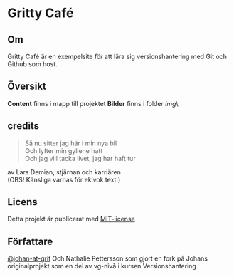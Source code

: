 # Gritty Café

## Om
Gritty Café är en exempelsite för att lära sig versionshantering med Git och Github som host.


## Översikt
**Content** finns i mapp till projektet
**Bilder** finns i folder *img*\


## credits
> Så nu sitter jag här i min nya bil\
> Och lyfter min gyllene hatt\
> Och jag vill tacka livet, jag har haft tur

av Lars Demian, stjärnan och karriären\
(OBS! Känsliga varnas för ekivok text.)

## Licens
Detta projekt är publicerat med [MIT-license](https://opensource.org/licenses/MIT)

## Författare
[@johan-at-grit](https://github.com/johan-at-grit/)
Och Nathalie Pettersson som gjort en fork på Johans originalprojekt som en del av vg-nivå i kursen Versionshantering
